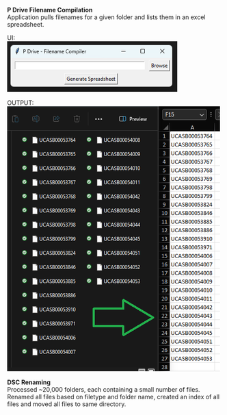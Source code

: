 **P Drive Filename Compilation** <br/>
Application pulls filenames for a given folder and lists them in an excel spreadsheet.

UI:<br/>
![UI Example](ui.png?raw=true "UI")<br/>

OUTPUT:<br/>
![Output Example](output.png?raw=true "Output")<br/>

**DSC Renaming** <br/> 
Processed ~20,000 folders, each containing a small number of files. Renamed all files based on filetype and folder name, created an index of all files and moved all files to same directory. 
